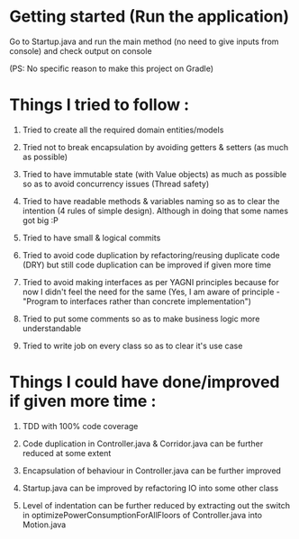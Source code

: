 # Getting started (Run the application)

Go to Startup.java and run the main method (no need to give inputs from console) 
and check output on console 

(PS: No specific reason to make this project on Gradle)


# Things I tried to follow :

1. Tried to create all the required domain entities/models

2. Tried not to break encapsulation by avoiding getters & setters (as much as possible)

3. Tried to have immutable state (with Value objects) as much as possible so as to avoid 
concurrency issues (Thread safety)

4. Tried to have readable methods & variables naming so as to clear the intention 
(4 rules of simple design). Although in doing that some names got big :P
 
5. Tried to have small & logical commits

6. Tried to avoid code duplication by refactoring/reusing duplicate code (DRY) 
but still code duplication can be improved if given more time

7. Tried to avoid making interfaces as per YAGNI principles because for now 
I didn't feel the need for the same (Yes, I am aware of principle - 
"Program to interfaces rather than concrete implementation")

8. Tried to put some comments so as to make business logic more understandable

9. Tried to write job on every class so as to clear it's use case


# Things I could have done/improved if given more time :

1. TDD with 100% code coverage

2. Code duplication in Controller.java & Corridor.java can be further reduced
at some extent

3. Encapsulation of behaviour in Controller.java can be further improved

3. Startup.java can be improved by refactoring IO into some other class

4. Level of indentation can be further reduced by extracting out the switch in 
optimizePowerConsumptionForAllFloors of Controller.java into Motion.java